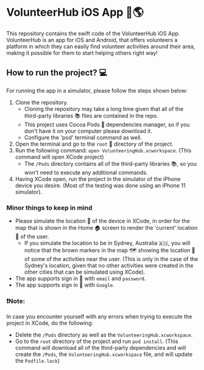 # VolunteerHub iOS App 📱🌎

This repository contains the swift code of the VolunteerHub iOS App. VolunteerHub is an app for iOS and Android, that offers volunteers a platform in which they can easily find volunteer activities around their area, making it possible for them to start helping others right way!

## How to run the project? 💻

For running the app in a simulator, please follow the steps shown below:

1. Clone the repository. 
    - Cloning the repository may take a long time given that all of the third-party libraries 📚 files are contained in the repo.
    - This project uses Cocoa Pods 🍫 dependencies manager, so if you don't have it on your computer please download it. 
    - Configure the 'pod' terminal command as well.
2. Open the terminal and go to the `root` 📁 directory of the project. 
3. Run the following command: `open VolunteeringHub.xcworkspace`. (This command will open XCode project)
    - The `/Pods` directory contains all of the third-party libraries 📚, so you won't need to execute any additional commands.
4. Having XCode open, run the project in the simulator of the iPhone device you desire. (Most of the testing was done using an iPhone 11 simulator).

### Minor things to keep in mind

- Please simulate the location 📍 of the device in XCode, in order for the map that is shown in the Home 🏠 screen to render the 'current' location 📍 of the user.
    - If you simulate the location to be in Sydney, Australia 🇦🇺, you will notice that the brown markers in the map 🗺 showing the location 📍 of some of the activities near the user. (This is only in the case of the Sydney's location, given that no other activities were created in the other cities that can be simulated using XCode).
- The app supports sign in 🔑 with `email` and `password`.
- The app supports sign in 🔑 with `Google`.

### ❗️Note:
In case you encounter yourself with any errors  when trying to execute the project in XCode, do the following:
- Delete the `/Pods` directory as well as the `VolunteeringHub.xcworkspace`.
- Go to the `root` directory of the project and run `pod install`. (This command will download all of the third-party dependencies and will create the `/Pods`, the `VolunteeringHub.xcworkspace` file, and will update the `Podfile.lock`)
